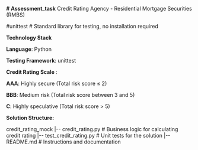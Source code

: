 **# Assessment_task**
Credit Rating Agency - Residential Mortgage Securities (RMBS)

#unittest  # Standard library for testing, no installation required

**Technology Stack**

**Language**: Python

**Testing Framework**: unittest

**Credit Rating Scale** :

**AAA**: Highly secure (Total risk score ≤ 2)

**BBB**: Medium risk (Total risk score between 3 and 5)

**C**: Highly speculative (Total risk score > 5)



**Solution Structure:**

credit_rating_mock
|-- credit_rating.py        # Business logic for calculating credit rating
|-- test_credit_rating.py   # Unit tests for the solution
|-- README.md               # Instructions and documentation
